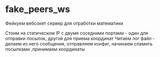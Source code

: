 # fake_peers_ws
Фейкуем вебсокет сервер для отработки математики

Стоим на статическом IP с двумя соседними портами - один для отправки посылок, другой для приема координат
Читаем лог файл - делаем из него сообщения, отправляем конфиг, начинаем спамить посылками ,принимаем координаты
